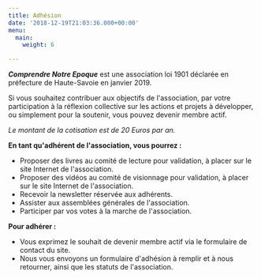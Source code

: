 ```yaml
---
title: Adhésion
date: '2018-12-19T21:03:36.000+00:00'
menu:
  main:
    weight: 6

---
```

**_Comprendre Notre Epoque_** est une association loi 1901 déclarée en préfecture de Haute-Savoie en janvier 2019.

Si vous souhaitez contribuer aux objectifs de l'association, par votre participation à la réflexion collective sur les actions et projets à développer, ou simplement pour la soutenir, vous pouvez devenir membre actif.

_Le montant de la cotisation est de 20 Euros par an._

**En tant qu'adhérent de l'association, vous pourrez :**

* Proposer des livres au comité de lecture pour validation, à placer sur le site Internet de l'association.
* Proposer des vidéos au comité de visionnage pour validation, à placer sur le site Internet de l'association.
* Recevoir la newsletter réservée aux adhérents.
* Assister aux assemblées générales de l'association.
* Participer par vos votes à la marche de l'association.

**Pour adhérer :**

* Vous exprimez le souhait de devenir membre actif via le formulaire de contact du site.
* Nous vous envoyons un formulaire d'adhésion à remplir et à nous retourner, ainsi que les statuts de l'association.